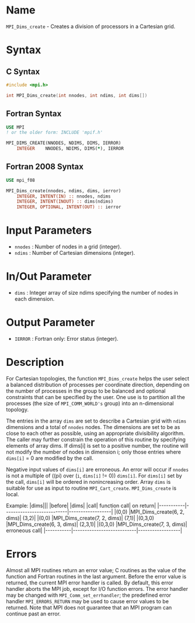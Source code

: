 # Name

`MPI_Dims_create` - Creates a division of processors in a Cartesian
grid.

# Syntax

## C Syntax

```c
#include <mpi.h>

int MPI_Dims_create(int nnodes, int ndims, int dims[])
```

## Fortran Syntax

```fortran
USE MPI
! or the older form: INCLUDE 'mpif.h'

MPI_DIMS_CREATE(NNODES, NDIMS, DIMS, IERROR)
    INTEGER    NNODES, NDIMS, DIMS(*), IERROR
```

## Fortran 2008 Syntax

```fortran
USE mpi_f08

MPI_Dims_create(nnodes, ndims, dims, ierror)
    INTEGER, INTENT(IN) :: nnodes, ndims
    INTEGER, INTENT(INOUT) :: dims(ndims)
    INTEGER, OPTIONAL, INTENT(OUT) :: ierror
```


# Input Parameters

* `nnodes` : Number of nodes in a grid (integer).
* `ndims` : Number of Cartesian dimensions (integer).

# In/Out Parameter

* `dims` : Integer array of size ndims specifying the number of nodes in each
dimension.

# Output Parameter

* `IERROR` : Fortran only: Error status (integer).

# Description

For Cartesian topologies, the function `MPI_Dims_create` helps the user
select a balanced distribution of processes per coordinate direction,
depending on the number of processes in the group to be balanced and
optional constraints that can be specified by the user. One use is to
partition all the processes (the size of `MPI_COMM_WORLD's` group) into
an n-dimensional topology.

The entries in the array `dims` are set to describe a Cartesian grid
with `ndims` dimensions and a total of `nnodes` nodes. The dimensions
are set to be as close to each other as possible, using an appropriate
divisibility algorithm. The caller may further constrain the operation
of this routine by specifying elements of array dims. If dims[i] is
set to a positive number, the routine will not modify the number of
nodes in dimension i; only those entries where `dims[i]` = 0 are
modified by the call.

Negative input values of `dims[i]` are erroneous. An error will occur if
`nnodes` is not a multiple of ((pi) over (`i`, `dims[i]` != 0)) `dims[i]`.
For `dims[i]` set by the call, `dims[i]` will be ordered in
nonincreasing order. Array `dims` is suitable for use as input to routine
`MPI_Cart_create`. `MPI_Dims_create` is local.

Example:
|dims|||
|before|                                    |dims|
|call|        function call|                 on return|
|-----------|---------------------------|------------------|
|(0,0)      |MPI_Dims_create(6, 2, dims)|    (3,2)|
|(0,0)      |MPI_Dims_create(7, 2, dims)|    (7,1)|
|(0,3,0)    |MPI_Dims_create(6, 3, dims)|    (2,3,1)|
|(0,3,0)    |MPI_Dims_create(7, 3, dims)|    erroneous call|
|-----------|---------------------------|------------------|

# Errors

Almost all MPI routines return an error value; C routines as the value
of the function and Fortran routines in the last argument.
Before the error value is returned, the current MPI error handler is
called. By default, this error handler aborts the MPI job, except for
I/O function errors. The error handler may be changed with
`MPI_Comm_set_errhandler`; the predefined error handler `MPI_ERRORS_RETURN`
may be used to cause error values to be returned. Note that MPI does not
guarantee that an MPI program can continue past an error.
